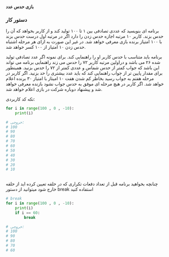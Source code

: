 ####  بازی حدس عدد

### دستور کار
برنامه ای بنویسید که عددی تصادفی بین ۱ تا ۱۰۰ تولید کند و از کاربر بخواهد که آن را حدس بزند.
کاربر ۱۰ مرتبه اجازه حدس زدن را دارد
اگر در مرتبه اول درست حدس بزند با ۱۰۰ امتیاز برنده بازی معرفی خواهد شد.
در غیر این صورت به ازای هر مرحله اشتباه حدس زدن ۱۰ امتیاز از ۱۰۰ کسر خواهد شد.

برنامه باید متناسب با حدس کاربر او را راهنمایی کند. 
برای نمونه اگر عدد تصادفی تولید شده ۲۶ می باشد و دراولین مرتبه کاربر ۷۲ را حدس می زند راهنمایی برنامه می تواند این باشد که جواب کمتر از حدس شماس و عددی کمتر از ۷۲ را حدس بزنید. همینطور برای مقدار پایین تر از جواب راهنمایی کند که باید عدد بیشتری را حد بزنید.
اگر کاربر در مرحله هفتم به جواب رسید بخاطر کم شدن هفت ۱۰ امیتاز با امتیاز ۳۰ برنده اعلام خواهد شد.
اگر کاربر در هیچ مرحله ای موفق به حدس جواب نشود بازنده معرفی خواهد شد و پیشنهاد دوباره شرکت در بازی اعلام خواهد شد.

تکه کد کاربردی:
```python
for i in range(100 , 0 , -10):
    print(i)

# خروجی:
# 100
# 90
# 80
# 70
# 60
# 50
# 40
# 30
# 20
# 10
    
```

چنانچه بخواهید برنامه قبل از تعداد دفعات تکراری که در حلقه تعیین کرده اید از حلقه خارج شود میتوانید از دستور break استفاده کنید



```python
# break
for i in range(100 , 0 , -10):
    print(i)
    if i == 60:
        break

# خروجی:
# 100
# 90
# 80
# 70
# 60

```